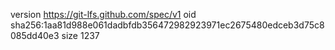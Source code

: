 version https://git-lfs.github.com/spec/v1
oid sha256:1aa81d988e061dadbfdb356472982923971ec2675480edceb3d75c8085dd40e3
size 1237
